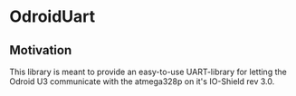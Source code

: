 # OdroidUart

## Motivation

This library is meant to provide an easy-to-use UART-library for letting the
Odroid U3 communicate with the atmega328p on it's IO-Shield rev 3.0.

